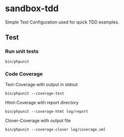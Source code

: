# sandbox-tdd
Simple Test Configuration used for quick TDD examples.


## Test

### Run unit tests
```
bin/phpunit
```

### Code Coverage
Text-Coverage with output in stdout
```
bin/phpunit --coverage-text
```
Html-Coverage with report directory
```
bin/phpunit --coverage-html log/report
```
Clover-Coverage with output file
```
bin/phpunit --coverage-clover log/coverage.xml
```
